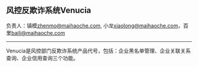 ## 风控反欺诈系统Venucia

负责人：镇模<zhenmo@maihaoche.com>, 小龙<xiaolong@maihaoche.com>，百里<baili@maihaoche.com>

---

Venucia是风控部门反欺诈系统产品代号，包括：企业黑名单管理、企业关联关系查询、企业信用查询三个功能。